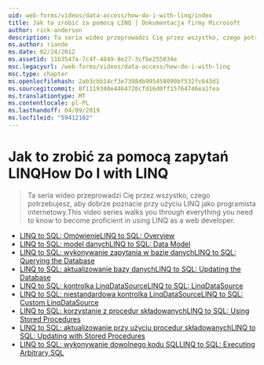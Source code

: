 ```yaml
---
uid: web-forms/videos/data-access/how-do-i-with-linq/index
title: Jak to zrobić za pomocą LINQ | Dokumentacja firmy Microsoft
author: rick-anderson
description: Ta seria wideo przeprowadzi Cię przez wszystko, czego potrzebujesz, aby dobrze poznacie przy użyciu LINQ jako programista internetowy.
ms.author: riande
ms.date: 02/24/2012
ms.assetid: 11b3547a-7c4f-4849-8e27-3cfbe255034e
msc.legacyurl: /web-forms/videos/data-access/how-do-i-with-linq
msc.type: chapter
ms.openlocfilehash: 2ab3cbb14cf3e7398db995458090bf532fc643d1
ms.sourcegitcommit: 0f1119340e4464720cfd16d0ff15764746ea1fea
ms.translationtype: MT
ms.contentlocale: pl-PL
ms.lasthandoff: 04/09/2019
ms.locfileid: "59412102"
---
```

# <a name="how-do-i-with-linq"></a><span data-ttu-id="6bd57-103">Jak to zrobić za pomocą zapytań LINQ</span><span class="sxs-lookup"><span data-stu-id="6bd57-103">How Do I with LINQ</span></span>

> <span data-ttu-id="6bd57-104">Ta seria wideo przeprowadzi Cię przez wszystko, czego potrzebujesz, aby dobrze poznacie przy użyciu LINQ jako programista internetowy.</span><span class="sxs-lookup"><span data-stu-id="6bd57-104">This video series walks you through everything you need to know to become proficient in using LINQ as a web developer.</span></span>


- [<span data-ttu-id="6bd57-105">LINQ to SQL: Omówienie</span><span class="sxs-lookup"><span data-stu-id="6bd57-105">LINQ to SQL: Overview</span></span>](how-do-i-linq-to-sql-overview.md)
- [<span data-ttu-id="6bd57-106">LINQ to SQL: model danych</span><span class="sxs-lookup"><span data-stu-id="6bd57-106">LINQ to SQL: Data Model</span></span>](how-do-i-linq-to-sql-data-model.md)
- [<span data-ttu-id="6bd57-107">LINQ to SQL: wykonywanie zapytania w bazie danych</span><span class="sxs-lookup"><span data-stu-id="6bd57-107">LINQ to SQL: Querying the Database</span></span>](how-do-i-linq-to-sql-querying-the-database.md)
- [<span data-ttu-id="6bd57-108">LINQ to SQL: aktualizowanie bazy danych</span><span class="sxs-lookup"><span data-stu-id="6bd57-108">LINQ to SQL: Updating the Database</span></span>](how-do-i-linq-to-sql-updating-the-database.md)
- [<span data-ttu-id="6bd57-109">LINQ to SQL: kontrolka LinqDataSource</span><span class="sxs-lookup"><span data-stu-id="6bd57-109">LINQ to SQL: LinqDataSource</span></span>](how-do-i-linq-to-sql-linqdatasource.md)
- [<span data-ttu-id="6bd57-110">LINQ to SQL: niestandardowa kontrolka LinqDataSource</span><span class="sxs-lookup"><span data-stu-id="6bd57-110">LINQ to SQL: Custom LinqDataSource</span></span>](how-do-i-linq-to-sql-custom-linqdatasource.md)
- [<span data-ttu-id="6bd57-111">LINQ to SQL: korzystanie z procedur składowanych</span><span class="sxs-lookup"><span data-stu-id="6bd57-111">LINQ to SQL: Using Stored Procedures</span></span>](how-do-i-linq-to-sql-using-stored-procedures.md)
- [<span data-ttu-id="6bd57-112">LINQ to SQL: aktualizowanie przy użyciu procedur składowanych</span><span class="sxs-lookup"><span data-stu-id="6bd57-112">LINQ to SQL: Updating with Stored Procedures</span></span>](how-do-i-linq-to-sql-updating-with-stored-procedures.md)
- [<span data-ttu-id="6bd57-113">LINQ to SQL: wykonywanie dowolnego kodu SQL</span><span class="sxs-lookup"><span data-stu-id="6bd57-113">LINQ to SQL: Executing Arbitrary SQL</span></span>](how-do-i-linq-to-sql-executing-arbitrary-sql.md)
